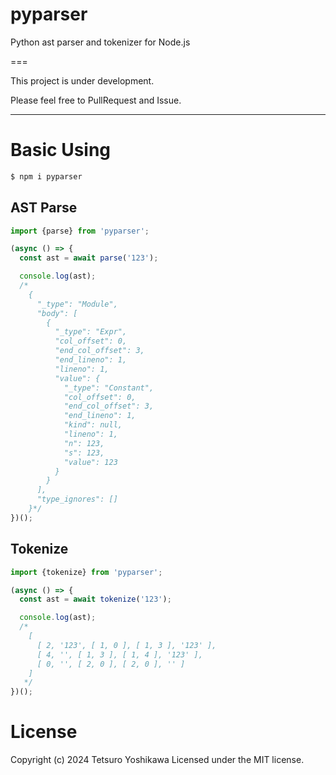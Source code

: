 # pyparser

Python ast parser and tokenizer for Node.js

===

This project is under development.

Please feel free to PullRequest and Issue.

---

# Basic Using

```bash
$ npm i pyparser
```

## AST Parse

```typescript
import {parse} from 'pyparser';

(async () => {
  const ast = await parse('123');

  console.log(ast);
  /*
    {
      "_type": "Module",
      "body": [
        {
          "_type": "Expr",
          "col_offset": 0,
          "end_col_offset": 3,
          "end_lineno": 1,
          "lineno": 1,
          "value": {
            "_type": "Constant",
            "col_offset": 0,
            "end_col_offset": 3,
            "end_lineno": 1,
            "kind": null,
            "lineno": 1,
            "n": 123,
            "s": 123,
            "value": 123
          }
        }
      ],
      "type_ignores": []
    }*/
})();
```

## Tokenize

```typescript
import {tokenize} from 'pyparser';

(async () => {
  const ast = await tokenize('123');

  console.log(ast);
  /*
    [
      [ 2, '123', [ 1, 0 ], [ 1, 3 ], '123' ],
      [ 4, '', [ 1, 3 ], [ 1, 4 ], '123' ],
      [ 0, '', [ 2, 0 ], [ 2, 0 ], '' ]
    ]
   */
})();
```

# License

Copyright (c) 2024 Tetsuro Yoshikawa Licensed under the MIT license.
